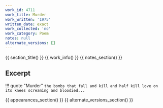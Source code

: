 ```yaml
---
work_id: 4711
work_title: Murder
work_written: '1975'
written_date: exact
work_collected: 'no'
work_category: Poem
notes: null
alternate_versions: []
---
```


{{ section_title() }}
{{ work_info() }}
{{ notes_section() }}
## Excerpt
!!! quote "Murder"
    ```
    the bombs that fall and kill and
    half kill
    love on its knees screaming and
    bloodied...
    ```

{{ appearances_section() }}
{{ alternate_versions_section() }}